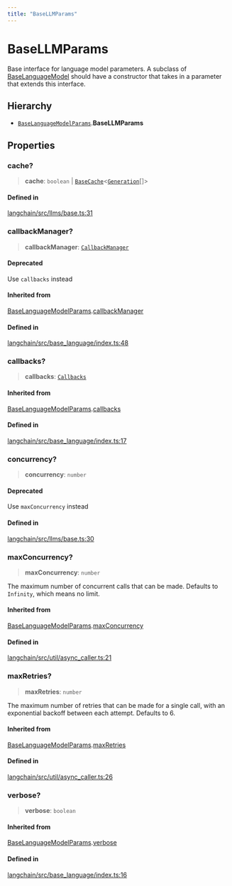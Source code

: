 ```yaml
---
title: "BaseLLMParams"
---
```


# BaseLLMParams

Base interface for language model parameters.
A subclass of [BaseLanguageModel](../../base_language/classes/BaseLanguageModel.md) should have a constructor that
takes in a parameter that extends this interface.

## Hierarchy

- [`BaseLanguageModelParams`](../../base_language/interfaces/BaseLanguageModelParams.md).**BaseLLMParams**

## Properties

### cache?

> **cache**: `boolean` \| [`BaseCache`](../../schema/classes/BaseCache.md)<[`Generation`](../../schema/interfaces/Generation.md)[]\>

#### Defined in

[langchain/src/llms/base.ts:31](https://github.com/hwchase17/langchainjs/blob/ddf2996/langchain/src/llms/base.ts#L31)

### callbackManager?

> **callbackManager**: [`CallbackManager`](../../callbacks/classes/CallbackManager.md)

#### Deprecated

Use `callbacks` instead

#### Inherited from

[BaseLanguageModelParams](../../base_language/interfaces/BaseLanguageModelParams.md).[callbackManager](../../base_language/interfaces/BaseLanguageModelParams.md#callbackmanager)

#### Defined in

[langchain/src/base_language/index.ts:48](https://github.com/hwchase17/langchainjs/blob/ddf2996/langchain/src/base_language/index.ts#L48)

### callbacks?

> **callbacks**: [`Callbacks`](../../callbacks/types/Callbacks.md)

#### Inherited from

[BaseLanguageModelParams](../../base_language/interfaces/BaseLanguageModelParams.md).[callbacks](../../base_language/interfaces/BaseLanguageModelParams.md#callbacks)

#### Defined in

[langchain/src/base_language/index.ts:17](https://github.com/hwchase17/langchainjs/blob/ddf2996/langchain/src/base_language/index.ts#L17)

### concurrency?

> **concurrency**: `number`

#### Deprecated

Use `maxConcurrency` instead

#### Defined in

[langchain/src/llms/base.ts:30](https://github.com/hwchase17/langchainjs/blob/ddf2996/langchain/src/llms/base.ts#L30)

### maxConcurrency?

> **maxConcurrency**: `number`

The maximum number of concurrent calls that can be made.
Defaults to `Infinity`, which means no limit.

#### Inherited from

[BaseLanguageModelParams](../../base_language/interfaces/BaseLanguageModelParams.md).[maxConcurrency](../../base_language/interfaces/BaseLanguageModelParams.md#maxconcurrency)

#### Defined in

[langchain/src/util/async_caller.ts:21](https://github.com/hwchase17/langchainjs/blob/ddf2996/langchain/src/util/async_caller.ts#L21)

### maxRetries?

> **maxRetries**: `number`

The maximum number of retries that can be made for a single call,
with an exponential backoff between each attempt. Defaults to 6.

#### Inherited from

[BaseLanguageModelParams](../../base_language/interfaces/BaseLanguageModelParams.md).[maxRetries](../../base_language/interfaces/BaseLanguageModelParams.md#maxretries)

#### Defined in

[langchain/src/util/async_caller.ts:26](https://github.com/hwchase17/langchainjs/blob/ddf2996/langchain/src/util/async_caller.ts#L26)

### verbose?

> **verbose**: `boolean`

#### Inherited from

[BaseLanguageModelParams](../../base_language/interfaces/BaseLanguageModelParams.md).[verbose](../../base_language/interfaces/BaseLanguageModelParams.md#verbose)

#### Defined in

[langchain/src/base_language/index.ts:16](https://github.com/hwchase17/langchainjs/blob/ddf2996/langchain/src/base_language/index.ts#L16)
